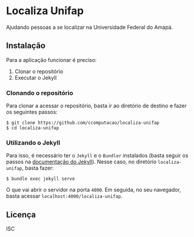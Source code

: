 # Localiza Unifap

Ajudando pessoas a se localizar na Universidade Federal do Amapá.

## Instalação

Para a aplicação funcionar é preciso:

1. Clonar o repositório
2. Executar o Jekyll

### Clonando o repositório

Para clonar a acessar o repositório, basta ir ao diretório de destino e fazer
os seguintes passos:

```
$ git clone https://github.com/ccomputacao/localiza-unifap
$ cd localiza-unifap
```

### Utilizando o Jekyll

Para isso, é necessário ter o `Jekyll` e o `Bundler` instalados (basta seguir
os passos na [documentação do Jekyll](http://jekyllrb.com/])). Nesse caso, no
diretório `localiza-unifap`, basta fazer:

```
$ bundle exec jekyll serve
```

O que vai abrir o servidor na porta `4000`. Em seguida, no seu navegador, basta
acessar `localhost:4000/localiza-unifap`.

## Licença

ISC
